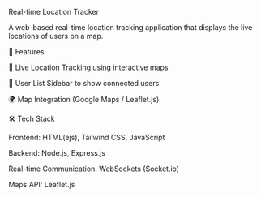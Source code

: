 Real-time Location Tracker

A web-based real-time location tracking application that displays the live locations of users on a map.

🚀 Features

📍 Live Location Tracking using interactive maps

📝 User List Sidebar to show connected users

🌍 Map Integration (Google Maps / Leaflet.js)


🛠️ Tech Stack

Frontend: HTML(ejs), Tailwind CSS, JavaScript

Backend: Node.js, Express.js 

Real-time Communication: WebSockets (Socket.io) 

Maps API:  Leaflet.js
